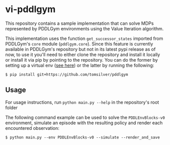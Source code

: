 # vi-pddlgym

This repository contains a sample implementation that can solve MDPs represented by PDDLGym environments using the Value Iteration algorithm.

This implementation uses the function `get_successor_states` imported from PDDLGym's `core` module (`pddlgym.core`).
Since this feature is currently available in PDDLGym's repository but not in its latest pypi release as of now,
to use it you'll need to either clone the repository and install it locally or install it via pip by pointing to the repository.
You can do the former by setting up a virtual env ([see here](https://github.com/tomsilver/pddlgym#installing-from-source-if-you-want-to-make-changes-to-pddlgym)) or the latter by running the following:

`$ pip install git+https://github.com/tomsilver/pddlgym`

## Usage
For usage instructions, run `python main.py --help` in the repository's root folder

The following command example can be used to solve the `PDDLEnvBlocks-v0` environment, simulate an episode with the resulting policy and render each encountered observation:

`$ python main.py --env PDDLEnvBlocks-v0 --simulate --render_and_save`
